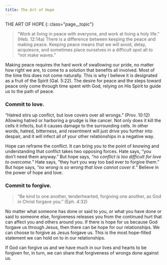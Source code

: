 ```yaml
---
title: The Art of Hope
---
```

THE ART OF HOPE
{: class="page__topic"}

> “Work at living in peace with everyone, and work at living a
> holy life.” (Heb. 12:14a)
> There is a difference between keeping the peace and making peace. Keeping
> peace means that we will avoid, delay, acquiesce, and sometimes place ourselves
> in a difficult spot all to “not make waves.”

Making peace requires the hard work of swallowing our pride, no matter
how right we are, to come to a solution that benefits all involved. Most of the
time this does not come naturally. This is why I believe it is designated as a fruit
of the Spirit (Gal. 5:22). The desire for peace and the steps toward peace only
come through time spent with God, relying on His Spirit to guide us to the path
of peace.

### Commit to love.

“Hatred stirs up conflict, but love covers over all wrongs.”
(Prov. 10:12)
Allowing hatred or harboring a grudge is like cancer. Not only does it kill
the cells it infects, but it causes damage to the surrounding cells. In other words,
hatred, bitterness, and resentment will just drive you further into despair, and it
will infect all of your other relationships in a negative way.

Hope can reframe the conflict. It can bring you to the point of knowing
and understanding that conflict takes two opposing forces. Hate says, “you
don’t need them anyway.” But hope says, _“no conflict is too difficult for love
to overcome.”_ Hate says, “they hurt you way too bad ever to forgive them.”
But hope says, _“no wrong is so wrong that love cannot cover it.”_ Believe in the
power of hope and love.

### Commit to forgive.

> “Be kind to one another, tenderhearted, forgiving one another,
> as God in Christ forgave you.” (Eph. 4:32)

No matter what someone has done or said to you, or what you have done
or said to someone else, forgiveness releases you from the continued hurt that
can affect you and others around you. If there is hope for us because God forgave
us through Jesus, then there can be hope for our relationships. We can choose to
forgive as Jesus forgave us. This is the most hope-filled statement we can hold
on to in our relationships.

If God can forgive us and we have much in our lives and hearts to be
forgiven for, in turn, we can share that forgiveness of wrongs done against us.